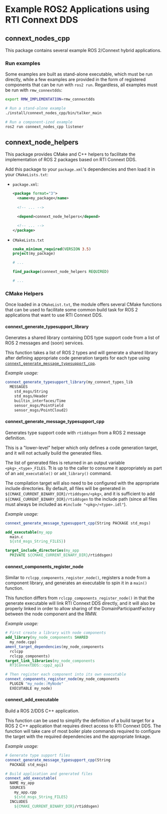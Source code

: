 # Example ROS2 Applications using RTI Connext DDS


## connext_nodes_cpp

This package contains several example ROS 2/Connext hybrid applications.

### Run examples

Some examples are built as stand-alone executable, which must be run directly,
while a few examples are provided in the form of registered components that
can be run with `ros2 run`. Regardless, all examples must be run with
`rmw_connextdds`:

```sh
export RMW_IMPLEMENTATION=rmw_connextdds

# Run a stand-alone example
./install/connext_nodes_cpp/bin/talker_main

# Run a component-ized example
ros2 run connext_nodes_cpp listener
```

## connext_node_helpers

This package provides CMake and C++ helpers to facilitate the implementation of
ROS 2 packages based on RTI Connext DDS.

Add this package to your `package.xml`'s dependencies and then load it in your
`CMakeLists.txt`:

- `package.xml`:

  ```xml
  <package format="3">
    <name>my_package</name>
    
    <!-- ... -->

    <depend>connext_node_helpers</depend>
  
    <!-- ... -->
  </package>
  ```

- `CMakeLists.txt`

  ```cmake
  cmake_minimum_required(VERSION 3.5)
  project(my_package)

  # ...

  find_package(connext_node_helpers REQUIRED)

  # ...
  ```

### CMake Helpers

Once loaded in a `CMakeList.txt`, the module offers several CMake functions that
can be used to facilitate some common build task for ROS 2 applications that
want to use RTI Connext DDS.

#### connext_generate_typesupport_library

Generates a shared library containing DDS type support code from a list of ROS 2
messages and (soon) services.

This function takes a list of ROS 2 types and will generate a shared library
after defining appropriate code generation targets for each type using
[`connext_generate_message_typesupport_cpp`](#connext_generate_message_typesupport_cpp).

*Example usage:*

```cmake
connext_generate_typesupport_library(my_connext_types_lib
  MESSAGES
    std_msgs/String
    std_msgs/Header
    builtin_interfaces/Time
    sensor_msgs/PointField
    sensor_msgs/PointCloud2)
```

#### connext_generate_message_typesupport_cpp

Generates type support code with `rtiddsgen` from a ROS 2 message definition.

This is a "lower-level" helper which only defines a code generation target, and
it will not actually build the generated files.

The list of generated files is returned in an output variable `<pkg>_<type>_FILES`.
Tt is up to the caller to consume it appropriately as part of an `add_executable()`
or `add_library()` command.

The compilation target will also need to be configured with the appropriate
include directories. By default, all files will be generated in
`${CMAKE_CURRENT_BINARY_DIR}/rtiddsgen/<pkg>`, and it is sufficient to add
`${CMAKE_CURRENT_BINARY_DIR}/rtiddsgen` to the include path (since all files
must always be included as `#include "<pkg>/<type>.idl"`).

*Example usage:*

```cmake
connext_generate_message_typesupport_cpp(String PACKAGE std_msgs)

add_executable(my_app
  main.c
  ${std_msgs_String_FILES})

target_include_directories(my_app
  PRIVATE ${CMAKE_CURRENT_BINARY_DIR}/rtiddsgen)
```

#### connext_components_register_node

Similar to `rclcpp_components_register_node()`, registers a node from a component
library, and generates an executable to spin it in a `main()` function.

This function differs from `rclcpp_components_register_node()` in that the
generate executable will link RTI Connext DDS directly, and it will also be
properly linked in order to allow sharing of the DomainParticipantFactory
between the node component and the RMW.

*Example usage:*

```cmake
# First create a library with node components
add_library(my_node_components SHARED
  my_node.cpp)
ament_target_dependencies(my_node_components
  rclcpp
  rclcpp_components)
target_link_libraries(my_node_components
  RTIConnextDDS::cpp2_api)

# Then register each component into its own executable
connext_components_register_node(my_node_components
  PLUGIN "my_node::MyNode"
  EXECUTABLE my_node)
```

#### connext_add_executable

Build a ROS 2/DDS C++ application.

This function can be used to simplify the definition of a build target for a
ROS 2 C++ application that requires direct access to RTI Connext DDS. The
function will take care of most boiler plate commands required to configure the
target with the required dependencies and the appropriate linkage.

*Example usage:*

```cmake
# Generate type support files
connext_generate_message_typesupport_cpp(String
  PACKAGE std_msgs)

# Build application and generated files
connext_add_executable(
  NAME my_app
  SOURCES
    my_app.cpp
    ${std_msgs_String_FILES}
  INCLUDES
    ${CMAKE_CURRENT_BINARY_DIR}/rtiddsgen)
```
